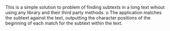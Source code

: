 This is a simple solution to problem of finding subtexts in a long text wihout using any library and their third party methods. 
o	The application matches the subtext against the text, outputting the character positions of the beginning of each match for the subtext within the text. 
